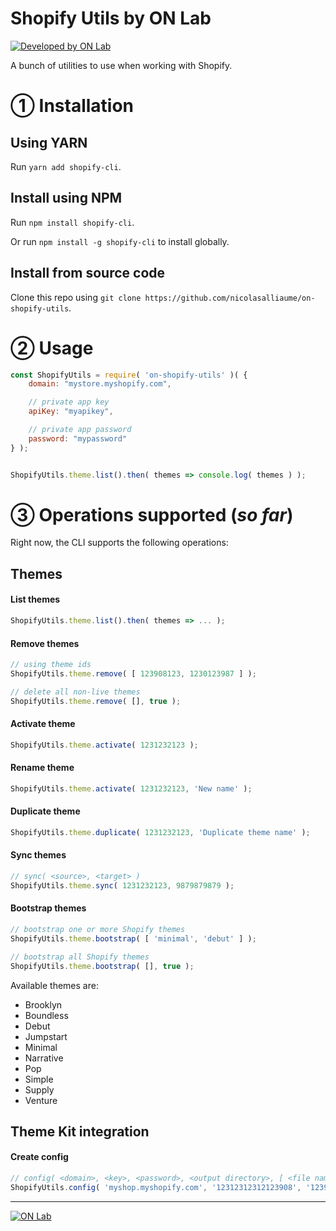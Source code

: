 # Shopify Utils by ON Lab

[![Developed by ON Lab](http://on-lab.com/developed-by-on-lab.svg?v=3)](http://on-lab.com)

A bunch of utilities to use when working with Shopify.

# ① Installation

## Using YARN
Run `yarn add shopify-cli`.

## Install using NPM
Run `npm install shopify-cli`.

Or run `npm install -g shopify-cli` to install globally.

## Install from source code
Clone this repo using `git clone https://github.com/nicolasalliaume/on-shopify-utils`.

# ② Usage

```js
const ShopifyUtils = require( 'on-shopify-utils' )( {
	domain: "mystore.myshopify.com",

	// private app key
	apiKey: "myapikey", 

	// private app password				
	password: "mypassword"		
} );


ShopifyUtils.theme.list().then( themes => console.log( themes ) );
```


# ③ Operations supported (_so far_)
Right now, the CLI supports the following operations:

## Themes

#### List themes
```js
ShopifyUtils.theme.list().then( themes => ... );
```

#### Remove themes
```js
// using theme ids
ShopifyUtils.theme.remove( [ 123908123, 1230123987 ] );

// delete all non-live themes
ShopifyUtils.theme.remove( [], true );
```

#### Activate theme
```js
ShopifyUtils.theme.activate( 1231232123 );
```

#### Rename theme
```js
ShopifyUtils.theme.activate( 1231232123, 'New name' );
```

#### Duplicate theme
```js
ShopifyUtils.theme.duplicate( 1231232123, 'Duplicate theme name' );
```

#### Sync themes
```js
// sync( <source>, <target> )
ShopifyUtils.theme.sync( 1231232123, 9879879879 );
```

#### Bootstrap themes
```js
// bootstrap one or more Shopify themes
ShopifyUtils.theme.bootstrap( [ 'minimal', 'debut' ] );

// bootstrap all Shopify themes
ShopifyUtils.theme.bootstrap( [], true );
```
Available themes are:
* Brooklyn
* Boundless
* Debut
* Jumpstart
* Minimal
* Narrative
* Pop
* Simple
* Supply
* Venture

## Theme Kit integration

#### Create config
```js
// config( <domain>, <key>, <password>, <output directory>, [ <file name> ] )
ShopifyUtils.config( 'myshop.myshopify.com', '12312312312123908', '12398120398109381098123', './' );
```

--------

[![ON Lab](http://on-lab.com/on-lab.jpg)](http://on-lab.com)
